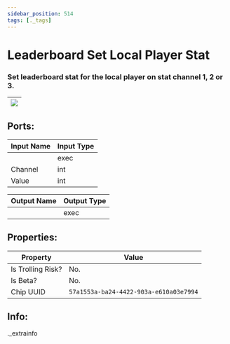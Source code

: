 ```yaml
---
sidebar_position: 514
tags: [._tags]
---
```


# Leaderboard Set Local Player Stat


### Set leaderboard stat for the local player on stat channel 1, 2 or 3.

| ![](https://images-ext-2.discordapp.net/external/MPmIaQzlEPmgGWlgi-WxBBXt0Bjv_zWPkg1y1f_sy3s/https/www.recroomcircuits.com/image/circuit/absolute-value?width=206&height=108) |
|-----|

## Ports:

| Input Name | Input Type |
|-----------|-----------|
|  | exec |
| Channel | int |
| Value | int |

| Output Name | Output Type |
|-----------|-----------|
|  | exec |

## Properties:

| Property  | Value |
|-------------------|-----------|
| Is Trolling Risk? | No. |
| Is Beta? | No. |
| Chip UUID | `57a1553a-ba24-4422-903a-e610a03e7994` |

## Info:
._extrainfo